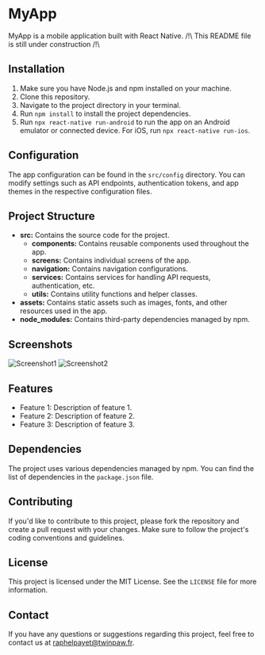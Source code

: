# MyApp

MyApp is a mobile application built with React Native.
/!\ This README file is still under construction /!\

## Installation

1. Make sure you have Node.js and npm installed on your machine.
2. Clone this repository.
3. Navigate to the project directory in your terminal.
4. Run `npm install` to install the project dependencies.
5. Run `npx react-native run-android` to run the app on an Android emulator or connected device. For iOS, run `npx react-native run-ios`.

## Configuration

The app configuration can be found in the `src/config` directory. You can modify settings such as API endpoints, authentication tokens, and app themes in the respective configuration files.

## Project Structure

- **src:** Contains the source code for the project.
  - **components:** Contains reusable components used throughout the app.
  - **screens:** Contains individual screens of the app.
  - **navigation:** Contains navigation configurations.
  - **services:** Contains services for handling API requests, authentication, etc.
  - **utils:** Contains utility functions and helper classes.
- **assets:** Contains static assets such as images, fonts, and other resources used in the app.
- **node_modules:** Contains third-party dependencies managed by npm.

## Screenshots

![Screenshot1](/screenshots/screenshot1.png)
![Screenshot2](/screenshots/screenshot2.png)

## Features

- Feature 1: Description of feature 1.
- Feature 2: Description of feature 2.
- Feature 3: Description of feature 3.

## Dependencies

The project uses various dependencies managed by npm. You can find the list of dependencies in the `package.json` file.

## Contributing

If you'd like to contribute to this project, please fork the repository and create a pull request with your changes. Make sure to follow the project's coding conventions and guidelines.

## License

This project is licensed under the MIT License. See the `LICENSE` file for more information.

## Contact

If you have any questions or suggestions regarding this project, feel free to contact us at [raphelpayet@twinpaw.fr](mailto:raphelpayet@twinpaw.fr).

